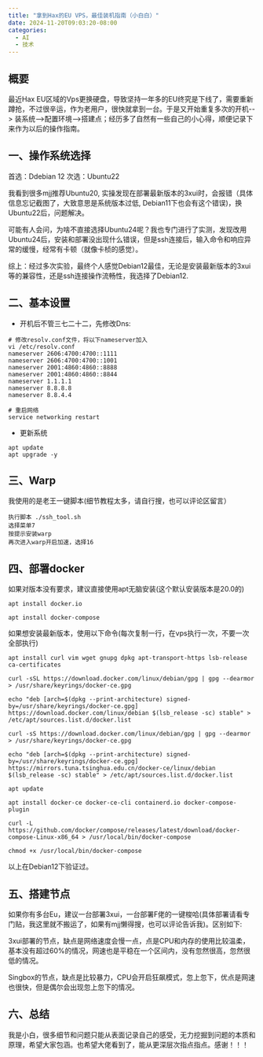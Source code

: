 ```yaml
---
title: "拿到Hax的EU VPS，最佳装机指南（小白白）"
date: 2024-11-20T09:03:20-08:00
categories:
  - AI
  - 技术
---
```




## 概要

最近Hax EU区域的Vps更换硬盘，导致坚持一年多的EU终究是下线了，需要重新蹲抢，不过很辛运，作为老用户，很快就拿到一台。于是又开始重复多次的开机--> 装系统-->配置环境-->搭建点；经历多了自然有一些自己的小心得，顺便记录下来作为以后的操作指南。
<!--more-->

## 一、操作系统选择

首选：Ddebian 12
次选：Ubuntu22

我看到很多mjj推荐Ubuntu20, 实操发现在部署最新版本的3xui时，会报错（具体信息忘记截图了，大致意思是系统版本过低, Debian11下也会有这个错误)，换Ubuntu22后，问题解决。

可能有人会问，为啥不直接选择Ubuntu24呢？我也专门进行了实测，发现改用Ubuntu24后，安装和部署没出现什么错误，但是ssh连接后，输入命令和响应异常的缓慢，经常有卡顿（就像卡桢的感觉）。

综上：经过多次实验，最终个人感觉Debian12最佳，无论是安装最新版本的3xui等的兼容性，还是ssh连接操作流畅性，我选择了Debian12.

## 二、基本设置
* 开机后不管三七二十二，先修改Dns:
```
# 修改resolv.conf文件，将以下nameserver加入
vi /etc/resolv.conf
nameserver 2606:4700:4700::1111
nameserver 2606:4700:4700::1001
nameserver 2001:4860:4860::8888
nameserver 2001:4860:4860::8844
nameserver 1.1.1.1
nameserver 8.8.8.8
nameserver 8.8.4.4

# 重启网络
service networking restart
```
* 更新系统
```
apt update
apt upgrade -y
```

## 三、Warp
我使用的是老王一键脚本(细节教程太多，请自行搜，也可以评论区留言）
```
执行脚本 ./ssh_tool.sh
选择菜单7
按提示安装warp
再次进入warp开启加速，选择16
```

## 四、部署docker

如果对版本没有要求，建议直接使用apt无脑安装(这个默认安装版本是20.0的)

```
apt install docker.io

apt install docker-compose
```

如果想安装最新版本，使用以下命令(每次复制一行，在vps执行一次，不要一次全部执行)
```
apt install curl vim wget gnupg dpkg apt-transport-https lsb-release ca-certificates

curl -sSL https://download.docker.com/linux/debian/gpg | gpg --dearmor > /usr/share/keyrings/docker-ce.gpg

echo "deb [arch=$(dpkg --print-architecture) signed-by=/usr/share/keyrings/docker-ce.gpg] https://download.docker.com/linux/debian $(lsb_release -sc) stable" > /etc/apt/sources.list.d/docker.list

curl -sS https://download.docker.com/linux/debian/gpg | gpg --dearmor > /usr/share/keyrings/docker-ce.gpg

echo "deb [arch=$(dpkg --print-architecture) signed-by=/usr/share/keyrings/docker-ce.gpg] https://mirrors.tuna.tsinghua.edu.cn/docker-ce/linux/debian $(lsb_release -sc) stable" > /etc/apt/sources.list.d/docker.list

apt update

apt install docker-ce docker-ce-cli containerd.io docker-compose-plugin

curl -L https://github.com/docker/compose/releases/latest/download/docker-compose-Linux-x86_64 > /usr/local/bin/docker-compose

chmod +x /usr/local/bin/docker-compose
```
以上在Debian12下验证过。
## 五、搭建节点

如果你有多台Eu，建议一台部署3xui，一台部署F佬的一键梭哈(具体部署请看专门贴，我这里就不搬运了，如果有mjj懒得搜，也可以评论告诉我)。区别如下:

3xui部署的节点，缺点是网络速度会慢一点，点是CPU和内存的使用比较温柔，基本没有超过60%的情况，网速也是平稳在一个区间内，没有忽然很高，忽然很低的情况。

Singbox的节点，缺点是比较暴力，CPU会开启狂飙模式，忽上忽下，优点是网速也很快，但是偶尔会出现忽上忽下的情况。

## 六、总结
我是小白，很多细节和问题只能从表面记录自己的感受，无力挖掘到问题的本质和原理，希望大家包涵。也希望大佬看到了，能从更深层次指点指点。感谢！！！